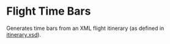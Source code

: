 # Flight Time Bars

Generates time bars from an XML flight itinerary (as defined in [itinerary.xsd](itinerary.xsd)).